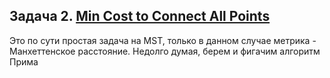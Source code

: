 ## Задача 2. [Min Cost to Connect All Points](https://leetcode.com/problems/min-cost-to-connect-all-points/)

Это по сути простая задача на MST, только в данном случае метрика - Манхеттенское расстояние. Недолго думая, берем и фигачим алгоритм Прима